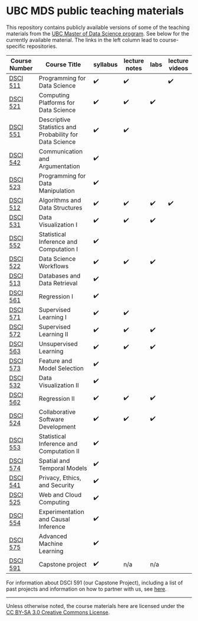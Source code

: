 # UBC MDS public teaching materials

This repository contains publicly available versions of some of the teaching materials from the [UBC Master of Data Science program](https://masterdatascience.ubc.ca/). See below for the currently available material. The links in the left column lead to course-specific repositories.

Course Number                                                    |  Course Title                                |  syllabus             | lecture notes             | labs                |  lecture videos |
-----------------------------------------------------------------|----------------------------------------------|---------------------|----------------------|---------------------|----------|
[DSCI 511](https://github.com/UBC-MDS/DSCI_511_prog-dsci)        |  Programming for Data Science                |   :heavy_check_mark: |   :heavy_check_mark:      |                     |      :heavy_check_mark:  |
[DSCI 521](https://github.com/UBC-MDS/DSCI_521_platforms-dsci)   |  Computing Platforms for Data Science        |   :heavy_check_mark: | :heavy_check_mark:   | :heavy_check_mark:  |       |
[DSCI 551](https://github.com/UBC-MDS/DSCI_551_stat-prob-dsci)   |  Descriptive Statistics and Probability for Data Science | :heavy_check_mark: | :heavy_check_mark: |                     |        |
[DSCI 542](https://github.com/UBC-MDS/DSCI_542_comm-arg)         |  Communication and Argumentation             |   :heavy_check_mark: |                      |                     |       |
[DSCI 523](https://github.com/UBC-MDS/DSCI_523_r-prog)   |  Programming for Data Manipulation                             |   :heavy_check_mark: |                      |                     |        |
[DSCI 512](https://github.com/UBC-MDS/DSCI_512_alg-data-struct)  |  Algorithms and Data Structures              |   :heavy_check_mark: | :heavy_check_mark:   | :heavy_check_mark:  |   :heavy_check_mark:   |
[DSCI 531](https://github.com/UBC-MDS/DSCI_531_viz-1)            |  Data Visualization I                        |   :heavy_check_mark: |   :heavy_check_mark: | :heavy_check_mark: |      |
[DSCI 552](https://github.com/UBC-MDS/DSCI_552_stat-inf-1)       |  Statistical Inference and Computation I     |   :heavy_check_mark: |                      |                     |      |
[DSCI 522](https://github.com/UBC-MDS/DSCI_522_dsci-workflows)   |  Data Science Workflows                      |   :heavy_check_mark: | :heavy_check_mark:                      |    :heavy_check_mark:                  |      |
[DSCI 513](https://github.com/UBC-MDS/DSCI_513_database-data-retr)|  Databases and Data Retrieval               |   :heavy_check_mark: |                      |                     |      |
[DSCI 561](https://github.com/UBC-MDS/DSCI_561_regr-1)            |  Regression I                               |   :heavy_check_mark: |                      |                     |      |
[DSCI 571](https://github.com/UBC-MDS/DSCI_571_sup-learn-1)       |  Supervised Learning I                      |   :heavy_check_mark: | :heavy_check_mark:                     |                     |      |
[DSCI 572](https://github.com/UBC-MDS/DSCI_572_sup-learn-2)       |  Supervised Learning II                     |   :heavy_check_mark: | :heavy_check_mark:   | :heavy_check_mark:  |       |
[DSCI 563](https://github.com/UBC-MDS/DSCI_563_unsup-learn)       |  Unsupervised Learning                      |   :heavy_check_mark: | :heavy_check_mark:                      |   :heavy_check_mark:                  |       |
[DSCI 573](https://github.com/UBC-MDS/DSCI_573_feat-model-select) |  Feature and Model Selection                |   :heavy_check_mark: |                      |                     |       |
[DSCI 532](https://github.com/UBC-MDS/DSCI_532_viz-2)             |  Data Visualization II                      |   :heavy_check_mark: |                      |                     |      |
[DSCI 562](https://ubc-mds.github.io/DSCI_562_regr-2/)                   |  Regression II                              |   :heavy_check_mark: | :heavy_check_mark:   | :heavy_check_mark:  |       |
[DSCI 524](https://github.com/UBC-MDS/DSCI_524_collab-sw-dev)     |  Collaborative Software Development         |   :heavy_check_mark: | :heavy_check_mark:  |  :heavy_check_mark:  |      |
[DSCI 553](https://github.com/UBC-MDS/DSCI_553_stat-inf-2)        |  Statistical Inference and Computation II   |   :heavy_check_mark: |                      |                     |      |
[DSCI 574](https://github.com/UBC-MDS/DSCI_574_spat-temp-mod)     |  Spatial and Temporal Models                |   :heavy_check_mark: |                      |                     |       |
[DSCI 541](https://github.com/UBC-MDS/DSCI_541_priv-eth-sec)      |  Privacy, Ethics, and Security              |   :heavy_check_mark: |                      |                     |      |
[DSCI 525](https://github.com/UBC-MDS/DSCI_525_web-cloud-comp)    |  Web and Cloud Computing                    |   :heavy_check_mark: |                      |                     |          |
[DSCI 554](https://github.com/UBC-MDS/DSCI_554_exper-causal-inf)  |  Experimentation and Causal Inference       |   :heavy_check_mark: |                      |                     |      |
[DSCI 575](https://github.com/UBC-MDS/DSCI_575_adv-mach-learn)    |  Advanced Machine Learning                  |   :heavy_check_mark: |                      |                     |      |
[DSCI 591](https://github.com/UBC-MDS/DSCI_591_capstone-proj)     | Capstone project                            |   :heavy_check_mark: |       n/a            |       n/a           |      |


For information about DSCI 591 (our Capstone Project), including a list of past projects and information on how to partner with us, see [here](https://ubc-mds.github.io/capstone/about/).

-----------------

Unless otherwise noted, the course materials here are licensed under the [CC BY-SA 3.0 Creative Commons License](https://creativecommons.org/licenses/by-sa/3.0/us/).
